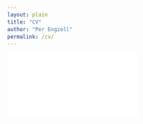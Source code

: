 ```yaml
---
layout: plain
title: "CV"
author: "Per Engzell"
permalink: /cv/
---
```


![Aa](_files/Curriculum_Vitae.pdf)
